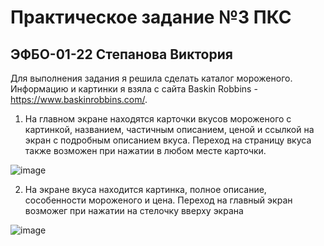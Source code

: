 # Практическое задание №3 ПКС
## ЭФБО-01-22 Степанова Виктория

Для выполнения задания я решила сделать каталог мороженого. Информацию и картинки я взяла с сайта Baskin Robbins - https://www.baskinrobbins.com/.

1. На главном экране  находятся карточки вкусов мороженого с картинкой, названием, частичным описанием, ценой и ссылкой на экран с подробным описанием вкуса. Переход на страницу вкуса также возможен при нажатии в любом месте карточки.

![image](https://github.com/user-attachments/assets/b5ebab2e-8770-43a6-862b-8667d54994cf)

2. На экране вкуса находится картинка, полное описание, сособенности мороженого и цена. Переход на главный экран возможег при нажатии на стелочку вверху экрана
   
![image](https://github.com/user-attachments/assets/bc36de39-75b2-4113-aaf0-9f8b30e8cb05)




